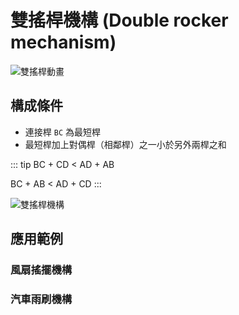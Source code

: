 # 雙搖桿機構 (Double rocker mechanism)

![雙搖桿動畫](/images/linkage/雙搖桿動畫.gif)

## 構成條件

- 連接桿 `BC` 為最短桿
- 最短桿加上對偶桿（相鄰桿）之一小於另外兩桿之和

::: tip 
BC + CD < AD + AB

BC + AB < AD + CD
:::

![雙搖桿機構](/images/linkage/雙搖桿機構.jpg)

## 應用範例

### 風扇搖擺機構

<YoutubeEmbed video-id="lusvDse493g" />

### 汽車雨刷機構

<YoutubeEmbed video-id="98_seR3wfvs" />